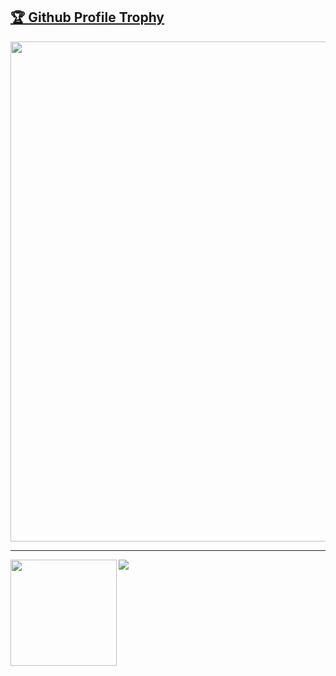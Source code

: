 <a href="https://github.com/0premthecoder/github-profile-trophy"><h2>🏆 Github Profile Trophy</h2></a>
<a href="https://github.com/0premthecoder/github-profile-trophy">
  <img width=800 src="https://github-profile-trophy.vercel.app/?username=0premthecoder&column=8&theme=gruvbox&no-frame=true"/>
</a>


---

<div>
  <img height="170" align="left" src="https://github-readme-stats.vercel.app/api?username=0premthecoder&count_private=true&include_all_commits=true" />
  <img src="https://github-readme-stats.vercel.app/api/top-langs/?username=0premthecoder&layout=compact" />
</div>
